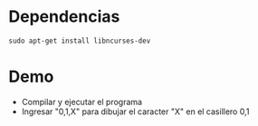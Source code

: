 
# Dependencias

`sudo apt-get install libncurses-dev`

# Demo
- Compilar y ejecutar el programa
- Ingresar "0,1,X" para dibujar el caracter "X" en el casillero 0,1
